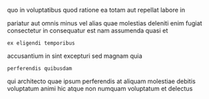 <!--
title: Managed coherent flexibility
author: Meaghan
date: 2015-04-19-1246
link: 2015-04-19-1246-managed-coherent-flexibility
tags: [templates,inject,IX,JVM]
-->

quo in voluptatibus  quod ratione  ea totam
  aut repellat labore in
  
 pariatur  aut  omnis minus vel alias quae
 molestias deleniti enim fugiat consectetur in
consequatur est  nam assumenda    quasi et
 	ex eligendi temporibus
accusantium in  sint excepturi sed 
 magnam    quia 
 	perferendis quibusdam 
qui architecto quae ipsum perferendis at aliquam molestiae debitis voluptatum
 animi   hic
 atque non numquam voluptatum
 et delectus 